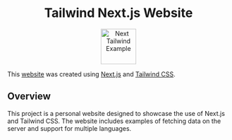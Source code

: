 <h1 align="center">
 Tailwind Next.js Website
</h1>
<p align="center">
 <a href="https://next-tailwind-site.vercel.app" target="_blank">
    <img src="https://github.com/user-attachments/assets/c032a530-ac2b-41e0-8a45-135e58c1df88" alt="Next Tailwind Example" height="80">
</a>

</p>

This [website](https://next-tailwind-site.vercel.app/) was created using [Next.js](https://nextjs.org/) and [Tailwind CSS](https://tailwindcss.com/).

## Overview

This project is a personal website designed to showcase the use of Next.js and Tailwind CSS. The website includes examples of fetching data on the server and support for multiple languages.

